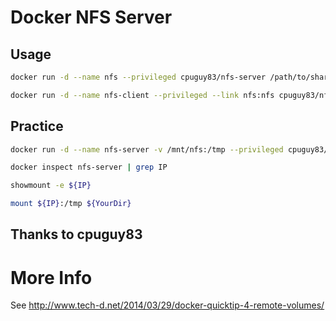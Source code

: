 Docker NFS Server
================

Usage
----
```bash
docker run -d --name nfs --privileged cpuguy83/nfs-server /path/to/share /path/to/share2 /path/to/shareN
```

```bash
docker run -d --name nfs-client --privileged --link nfs:nfs cpuguy83/nfs-client /path/on/nfs/server:/path/on/client

```
Practice
----
```bash
docker run -d --name nfs-server -v /mnt/nfs:/tmp --privileged cpuguy83/nfs-server /tmp

```
```bash
docker inspect nfs-server | grep IP

```
```bash
showmount -e ${IP}

```
```bash
mount ${IP}:/tmp ${YourDir}


```
Thanks to cpuguy83
---

More Info
=========

See http://www.tech-d.net/2014/03/29/docker-quicktip-4-remote-volumes/
